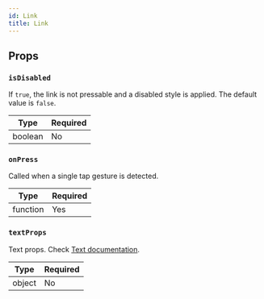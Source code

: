 ```yaml
---
id: Link
title: Link
---
```


## Props

### `isDisabled`

If `true`, the link is not pressable and a disabled style is applied. The default value is `false`.

| Type    | Required |
| --------| -------- |
| boolean | No       |

### `onPress`

Called when a single tap gesture is detected.

| Type     | Required |
| ---------| -------- |
| function | Yes      |

### `textProps`

Text props. Check [Text documentation](Text.md#props).

| Type   | Required |
| -------| -------- |
| object | No       |
